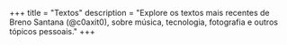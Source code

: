 +++
title = "Textos"
description = "Explore os textos mais recentes de Breno Santana (@c0axit0), sobre música, tecnologia, fotografia e outros tópicos pessoais."
+++